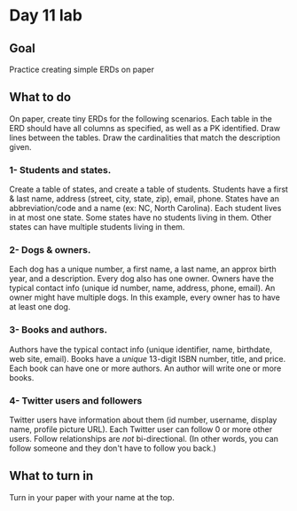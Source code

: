 # Day 11 lab
## Goal
Practice creating simple ERDs on paper

## What to do
On paper, create tiny ERDs for the following scenarios. Each table in the ERD should have all columns as specified, as well as a PK identified. Draw lines between the tables. Draw the cardinalities that match the description given. 

### 1- Students and states. 
Create a table of states, and create a table of students. Students have a first & last name, address (street, city, state, zip), email, phone. States have an abbreviation/code and a name (ex: NC, North Carolina). Each student lives in at most one state. Some states have no students living in them. Other states can have multiple students living in them.

### 2- Dogs & owners. 
Each dog has a unique number, a first name, a last name, an approx birth year, and a description. Every dog also has one owner. Owners have the typical contact info (unique id number, name, address, phone, email). An owner might have multiple dogs. In this example, every owner has to have at least one dog.

### 3- Books and authors.
Authors have the typical contact info (unique identifier, name, birthdate, web site, email). Books have a *unique* 13-digit ISBN number, title, and price. Each book can have one or more authors. An author will write one or more books. 

### 4- Twitter users and followers
Twitter users have information about them (id number, username, display name, profile picture URL). Each Twitter user can follow 0 or more other users. Follow relationships are *not* bi-directional. (In other words, you can follow someone and they don't have to follow you back.)

## What to turn in
Turn in your paper with your name at the top.

